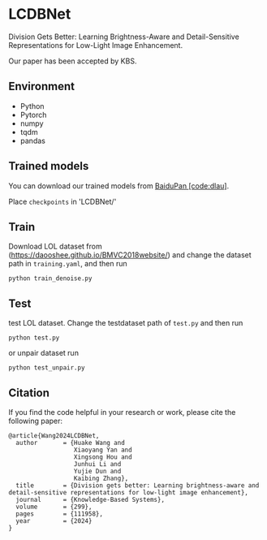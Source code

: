 # LCDBNet

Division Gets Better: Learning Brightness-Aware and Detail-Sensitive Representations for Low-Light Image Enhancement.

Our paper has been accepted by KBS. 

## Environment
* Python
* Pytorch
* numpy
* tqdm
* pandas

## Trained models
You can download our trained models from [BaiduPan [code:dlau]](https://pan.baidu.com/share/init?surl=t7vNrOhC3syIWhRrl4r9Qg). 

Place `checkpoints` in 'LCDBNet/'


## Train
Download LOL dataset from (https://daooshee.github.io/BMVC2018website/) and change the dataset path in `training.yaml`, and then run

```
python train_denoise.py
```


## Test
test LOL dataset. Change the testdataset path of `test.py` and then run

```
python test.py
```

or unpair dataset run

```
python test_unpair.py
```

## Citation
If you find the code helpful in your research or work, please cite the following paper:
```
@article{Wang2024LCDBNet,
  author       = {Huake Wang and
                  Xiaoyang Yan and
                  Xingsong Hou and
                  Junhui Li and
                  Yujie Dun and
                  Kaibing Zhang},
  title        = {Division gets better: Learning brightness-aware and detail-sensitive representations for low-light image enhancement},
  journal      = {Knowledge-Based Systems},
  volume       = {299},
  pages        = {111958},
  year         = {2024}
}
```





